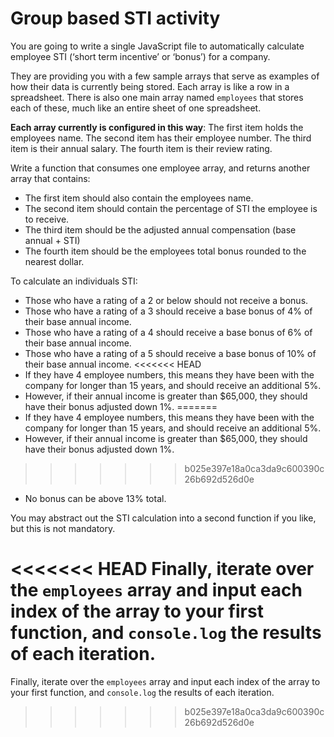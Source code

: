 # Group based STI activity

You are going to write a single JavaScript file to automatically calculate employee STI (‘short term incentive’ or ‘bonus’) for a company.

They are providing you with a few sample arrays that serve as examples of how their data is currently being stored. Each array is like a row in a spreadsheet. There is also one main array named `employees` that stores each of these, much like an entire sheet of one spreadsheet.

**Each array currently is configured in this way**:
The first item holds the employees name.
The second item has their employee number.
The third item is their annual salary.
The fourth item is their review rating.

Write a function that consumes one employee array, and returns another array that contains:
- The first item should also contain the employees name.
- The second item should contain the percentage of STI the employee is to receive.
- The third item should be the adjusted annual compensation (base annual + STI)
- The fourth item should be the employees total bonus rounded to the nearest dollar.

To calculate an individuals STI:
- Those who have a rating of a 2 or below should not receive a bonus.
- Those who have a rating of a 3 should receive a base bonus of 4% of their base annual income.
- Those who have a rating of a 4 should receive a base bonus of 6% of their base annual income.
- Those who have a rating of a 5 should receive a base bonus of 10% of their base annual income.
<<<<<<< HEAD
- If they have 4 employee numbers, this means they have been with the company for longer than 15 years,
and should receive an additional 5%.
- However, if their annual income is greater than $65,000, they should have their bonus adjusted down 1%.
=======
- If they have 4 employee numbers, this means they have been with the company for longer than 15 years, 
and should receive an additional 5%.
- However, if their annual income is greater than $65,000, they should have their bonus adjusted down 1%. 
>>>>>>> b025e397e18a0ca3da9c600390c26b692d526d0e
- No bonus can be above 13% total.

You may abstract out the STI calculation into a second function if you like, but this is not mandatory.

<<<<<<< HEAD
Finally, iterate over the `employees` array and input each index of the array to your first function, and `console.log` the results of each iteration.
=======
Finally, iterate over the `employees` array and input each index of the array to your first function, and `console.log` the results of each iteration. 
>>>>>>> b025e397e18a0ca3da9c600390c26b692d526d0e
